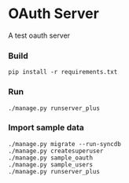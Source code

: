 # OAuth Server

A test oauth server

### Build

```shell
pip install -r requirements.txt
```

### Run

```shell
./manage.py runserver_plus
```

### Import sample data

```shell
./manage.py migrate --run-syncdb
./manage.py createsuperuser
./manage.py sample_oauth
./manage.py sample_users
./manage.py runserver_plus
```
